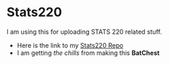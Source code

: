 # Stats220
I am using this for uploading STATS 220 related stuff.

- Here is the link to my [Stats220 Repo](https://github.com/NoidCSX/stats220)
- I am getting *the chills* from making this ****BatChest****
